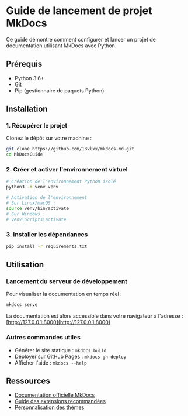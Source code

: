# Guide de lancement de projet MkDocs

Ce guide démontre comment configurer et lancer un projet de documentation utilisant MkDocs avec Python.

## Prérequis

- Python 3.6+
- Git
- Pip (gestionnaire de paquets Python)

## Installation

### 1. Récupérer le projet

Clonez le dépôt sur votre machine :

```bash
git clone https://github.com/13vlxx/mkdocs-md.git
cd MkDocsGuide
```

### 2. Créer et activer l'environnement virtuel

```bash
# Création de l'environnement Python isolé
python3 -m venv venv

# Activation de l'environnement
# Sur Linux/macOS :
source venv/bin/activate
# Sur Windows :
# venv\Scripts\activate
```

### 3. Installer les dépendances

```bash
pip install -r requirements.txt
```

## Utilisation

### Lancement du serveur de développement

Pour visualiser la documentation en temps réel :

```bash
mkdocs serve
```

La documentation est alors accessible dans votre navigateur à l'adresse : [http://127.0.0.1:8000](http://127.0.0.1:8000)

### Autres commandes utiles

- Générer le site statique : `mkdocs build`
- Déployer sur GitHub Pages : `mkdocs gh-deploy`
- Afficher l'aide : `mkdocs --help`

## Ressources

- [Documentation officielle MkDocs](https://www.mkdocs.org/)
- [Guide des extensions recommandées](https://www.mkdocs.org/user-guide/plugins/)
- [Personnalisation des thèmes](https://www.mkdocs.org/user-guide/styling-your-docs/)
